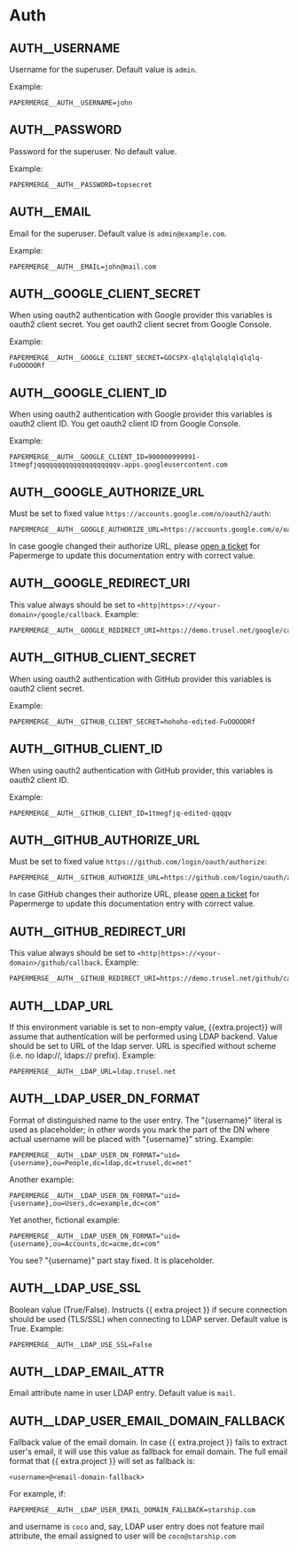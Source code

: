 # Auth


## AUTH__USERNAME

Username for the superuser. Default value is `admin`.

Example:

    PAPERMERGE__AUTH__USERNAME=john


## AUTH__PASSWORD

Password for the superuser. No default value.

Example:

    PAPERMERGE__AUTH__PASSWORD=topsecret


## AUTH__EMAIL

Email for the superuser. Default value is `admin@example.com`.

Example:

    PAPERMERGE__AUTH__EMAIL=john@mail.com


## AUTH__GOOGLE_CLIENT_SECRET

When using oauth2 authentication with Google provider this variables is oauth2 client secret.
You get oauth2 client secret from Google Console.

Example:

    PAPERMERGE__AUTH__GOOGLE_CLIENT_SECRET=GOCSPX-qlqlqlqlqlqlqlqlq-FuOOOOORf

## AUTH__GOOGLE_CLIENT_ID

When using oauth2 authentication with Google provider this variables is oauth2 client ID.
You get oauth2 client ID from Google Console.

Example:

    PAPERMERGE__AUTH__GOOGLE_CLIENT_ID=900000999991-1tmegfjqqqqqqqqqqqqqqqqqqqqv.apps.googleusercontent.com

## AUTH__GOOGLE_AUTHORIZE_URL

Must be set to fixed value `https://accounts.google.com/o/oauth2/auth`:

    PAPERMERGE__AUTH__GOOGLE_AUTHORIZE_URL=https://accounts.google.com/o/oauth2/auth

In case google changed their authorize URL, please [open a ticket](https://github.com/ciur/papermerge/issues) for Papermerge to update this documentation entry with correct value.

## AUTH__GOOGLE_REDIRECT_URI

This value always should be set to `<http|https>://<your-domain>/google/callback`.
Example:

    PAPERMERGE__AUTH__GOOGLE_REDIRECT_URI=https://demo.trusel.net/google/callback


## AUTH__GITHUB_CLIENT_SECRET

When using oauth2 authentication with GitHub provider this variables is oauth2 client secret.

Example:

    PAPERMERGE__AUTH__GITHUB_CLIENT_SECRET=hohoho-edited-FuOOOOORf

## AUTH__GITHUB_CLIENT_ID

When using oauth2 authentication with GitHub provider, this variables is oauth2 client ID.

Example:

    PAPERMERGE__AUTH__GITHUB_CLIENT_ID=1tmegfjq-edited-qqqqv

## AUTH__GITHUB_AUTHORIZE_URL

Must be set to fixed value `https://github.com/login/oauth/authorize`:

    PAPERMERGE__AUTH__GITHUB_AUTHORIZE_URL=https://github.com/login/oauth/authorize

In case GitHub changes their authorize URL, please [open a ticket](https://github.com/ciur/papermerge/issues) for Papermerge to update this documentation entry with correct value.

## AUTH__GITHUB_REDIRECT_URI

This value always should be set to `<http|https>://<your-domain>/github/callback`.
Example:

    PAPERMERGE__AUTH__GITHUB_REDIRECT_URI=https://demo.trusel.net/github/callback


## AUTH__LDAP_URL

If this environment variable is set to non-empty value, {{extra.project}} will assume that authentication will be performed using LDAP
backend. Value should be set to URL of the ldap server. URL is specified without scheme
(i.e. no ldap://, ldaps:// prefix). Example:

    PAPERMERGE__AUTH__LDAP_URL=ldap.trusel.net

## AUTH__LDAP_USER_DN_FORMAT

Format of distinguished name to the user entry. The "{username}" literal is used
as placeholder; in other words you mark the part of the DN where actual username will be placed with "{username}" string. Example:

    PAPERMERGE__AUTH__LDAP_USER_DN_FORMAT="uid={username},ou=People,dc=ldap,dc=trusel,dc=net"

Another example:

    PAPERMERGE__AUTH__LDAP_USER_DN_FORMAT="uid={username},ou=Users,dc=example,dc=com"

Yet another, fictional example:

    PAPERMERGE__AUTH__LDAP_USER_DN_FORMAT="uid={username},ou=Accounts,dc=acme,dc=com"

You see? "{username}" part stay fixed. It is placeholder.

## AUTH__LDAP_USE_SSL

Boolean value (True/False). Instructs {{ extra.project }} if secure connection should be used (TLS/SSL) when connecting to LDAP server.
Default value is True. Example:

    PAPERMERGE__AUTH__LDAP_USE_SSL=False

## AUTH__LDAP_EMAIL_ATTR

Email attribute name in user LDAP entry. Default value is `mail`.

## AUTH__LDAP_USER_EMAIL_DOMAIN_FALLBACK

Fallback value of the email domain.
In case {{ extra.project }} fails to extract user's email, it will use this value as fallback for email domain.
The full email format that {{ extra.project }} will set as fallback is:

    <username>@<email-domain-fallback>

For example, if:

    PAPERMERGE__AUTH__LDAP_USER_EMAIL_DOMAIN_FALLBACK=starship.com

and username is `coco` and, say, LDAP user entry does not feature mail attribute, the
email assigned to user will be `coco@starship.com`
